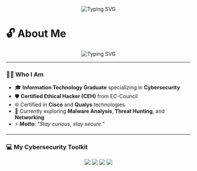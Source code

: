 <p align="center">
  <img src="https://readme-typing-svg.herokuapp.com?font=Fira+Code&pause=1000&color=00FF00&center=true&vCenter=true&width=500&lines=Hello,+I'm+Prathamesh;Cybersecurity+Enthusiast+|+CEH;Ethical+Hacker+|+IT+Graduate" alt="Typing SVG" />
</p>

# 🔓 About Me

<p align="center">
  <img src="https://readme-typing-svg.herokuapp.com?font=Fira+Code&pause=1000&color=9B59B6&center=true&vCenter=true&width=500&lines=Cybersecurity+Enthusiast+%7C+CEH;Ethical+Hacker+%7C+IT+Graduate" alt="Typing SVG" />
</p>

---

### 🕵️‍♂️ Who I Am
- 🎓 **Information Technology Graduate** specializing in **Cybersecurity**  
- 🛡️ **Certified Ethical Hacker (CEH)** from EC-Council  
- 🌐 Certified in **Cisco** and **Qualys** technologies  
- 🔭 Currently exploring **Malware Analysis**, **Threat Hunting**, and **Networking**  
- ⚡ **Motto**: *"Stay curious, stay secure."*  

---

### 💻 My Cybersecurity Toolkit

<p align="center">
  <a href="https://www.kali.org/"><img src="https://img.shields.io/badge/Kali%20Linux-000000?style=for-the-badge&logo=kali-linux&logoColor=00FF00" /></a>
  <a href="https://www.metasploit.com/"><img src="https://img.shields.io/badge/Metasploit-111111?style=for-the-badge&logo=metasploit&logoColor=9B59B6" /></a>
  <a href="https://www.wireshark.org/"><img src="https://img.shields.io/badge/Wireshark-000000?style=for-the-badge&logo=wireshark&logoColor=00FF00" /></a>
  <a href="https://nmap.org/"><img src="https://img.shields.io/badge/Nmap-111111?style=for-the-badge&logo=nmap&logoColor=9B59B6" /></a>
</p>

<p
